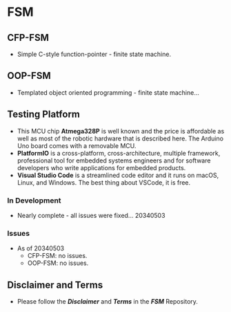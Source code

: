 # FSM

## CFP-FSM 
- Simple C-style function-pointer - finite state machine.

## OOP-FSM
- Templated object oriented programming - finite state machine...

## Testing Platform
- This MCU chip **Atmega328P** is well known and the price is affordable as well as most of the robotic hardware that is described here. The Arduino Uno board comes with a removable MCU.
- **PlatformIO** is a cross-platform, cross-architecture, multiple framework, professional tool for embedded systems engineers and for software developers who write applications for embedded products. 
- **Visual Studio Code** is a streamlined code editor and it runs on macOS, Linux, and Windows. The best thing about VSCode, it is free.

### In Development
- Nearly complete - all issues were fixed... 20340503

### Issues
- As of 20340503
    - CFP-FSM: no issues.
    - OOP-FSM: no issues. 

## Disclaimer and Terms
- Please follow the ***Disclaimer*** and ***Terms*** in the ***FSM*** Repository.
